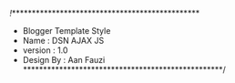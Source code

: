 
*!************************************************
 * Blogger Template Style
 * Name      : DSN AJAX JS
 * version   : 1.0
 * Design By : Aan Fauzi
 **************************************************/

